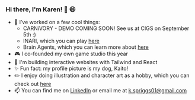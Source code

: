 ### Hi there, I'm Karen! 👋 😄
- 🔭 I’ve worked on a few cool things:
  - CARNiVORY - DEMO COMING SOON! See us at CIGS on September 5th :)
  - INARI, which you can play [here](https://store.steampowered.com/app/2674120/INARI/)
  - Brain Agents, which you can learn more about [here](https://www.brainagents.org/)
- 🎮 I co-founded my own game studio this year 
- 🌱 I'm building interactive websites with Tailwind and React
- ✨ Fun fact: my profile picture is my dog, Kaito!
- ✏️ I enjoy doing illustration and character art as a hobby, which you can check out [here](https://karenspriggs.art/)
- 📫 You can find me on [LinkedIn](https://www.linkedin.com/in/karen-spriggs-2a914a217/) or email me at k.spriggs01@gmail.com 

<!--
**karenspriggs/karenspriggs** is a ✨ _special_ ✨ repository because its `README.md` (this file) appears on your GitHub profile.

Here are some ideas to get you started:

- 🔭 I’m currently working on ...
- 🌱 I’m currently learning ...
- 👯 I’m looking to collaborate on ...
- 🤔 I’m looking for help with ...
- 💬 Ask me about ...
- 📫 How to reach me: ...
- 😄 Pronouns: ...
- ⚡ Fun fact: ...
-->

